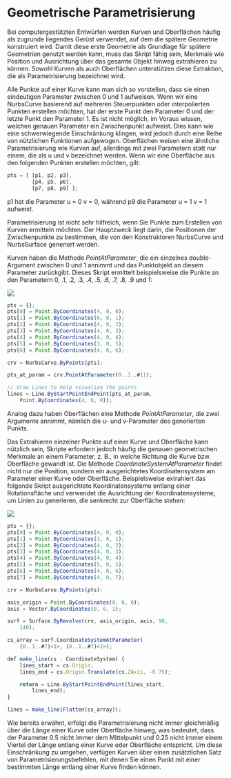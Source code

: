 # Geometrische Parametrisierung

Bei computergestützten Entwürfen werden Kurven und Oberflächen häufig als zugrunde liegendes Gerüst verwendet, auf dem die spätere Geometrie konstruiert wird. Damit diese erste Geometrie als Grundlage für spätere Geometrien genutzt werden kann, muss das Skript fähig sein, Merkmale wie Position und Ausrichtung über das gesamte Objekt hinweg extrahieren zu können. Sowohl Kurven als auch Oberflächen unterstützen diese Extraktion, die als Parametrisierung bezeichnet wird.

Alle Punkte auf einer Kurve kann man sich so vorstellen, dass sie einen eindeutigen Parameter zwischen 0 und 1 aufweisen. Wenn wir eine NurbsCurve basierend auf mehreren Steuerpunkten oder interpolierten Punkten erstellen möchten, hat der erste Punkt den Parameter 0 und der letzte Punkt den Parameter 1. Es ist nicht möglich, im Voraus wissen, welchen genauen Parameter ein Zwischenpunkt aufweist. Dies kann wie eine schwerwiegende Einschränkung klingen, wird jedoch durch eine Reihe von nützlichen Funktionen aufgewogen. Oberflächen weisen eine ähnliche Parametrisierung wie Kurven auf, allerdings mit zwei Parametern statt nur einem, die als u und v bezeichnet werden. Wenn wir eine Oberfläche aus den folgenden Punkten erstellen möchten, gilt:

```js
pts = [ [p1, p2, p3],
        [p4, p5, p6],
        [p7, p8, p9] ];
```

p1 hat die Parameter u = 0 v = 0, während p9 die Parameter u = 1 v = 1 aufweist.

Parametrisierung ist nicht sehr hilfreich, wenn Sie Punkte zum Erstellen von Kurven ermitteln möchten. Der Hauptzweck liegt darin, die Positionen der Zwischenpunkte zu bestimmen, die von den Konstruktoren NurbsCurve und NurbsSurface generiert werden.

Kurven haben die Methode _PointAtParameter_, die ein einzelnes double-Argument zwischen 0 und 1 annimmt und das Punktobjekt an diesem Parameter zurückgibt. Dieses Skript ermittelt beispielsweise die Punkte an den Parametern 0, .1, .2, .3, .4, .5, .6, .7, .8, .9 und 1:

![](../images/8-2/7/GeometricParameterization\_01.png)

```js
pts = {};
pts[0] = Point.ByCoordinates(4, 0, 0);
pts[1] = Point.ByCoordinates(6, 0, 1);
pts[2] = Point.ByCoordinates(4, 0, 2);
pts[3] = Point.ByCoordinates(4, 0, 3);
pts[4] = Point.ByCoordinates(4, 0, 4);
pts[5] = Point.ByCoordinates(3, 0, 5);
pts[6] = Point.ByCoordinates(4, 0, 6);

crv = NurbsCurve.ByPoints(pts);

pts_at_param = crv.PointAtParameter(0..1..#11);

// draw Lines to help visualize the points
lines = Line.ByStartPointEndPoint(pts_at_param,
    Point.ByCoordinates(4, 6, 0));
```

Analog dazu haben Oberflächen eine Methode _PointAtParameter_, die zwei Argumente annimmt, nämlich die u- und v-Parameter des generierten Punkts.

Das Extrahieren einzelner Punkte auf einer Kurve und Oberfläche kann nützlich sein, Skripte erfordern jedoch häufig die genauen geometrischen Merkmale an einem Parameter, z. B., in welche Richtung die Kurve bzw. Oberfläche gewandt ist. Die Methode _CoordinateSystemAtParameter_ findet nicht nur die Position, sondern ein ausgerichtetes Koordinatensystem am Parameter einer Kurve oder Oberfläche. Beispielsweise extrahiert das folgende Skript ausgerichtete Koordinatensysteme entlang einer Rotationsfläche und verwendet die Ausrichtung der Koordinatensysteme, um Linien zu generieren, die senkrecht zur Oberfläche stehen:

![](../images/8-2/7/GeometricParameterization\_02.png)

```js
pts = {};
pts[0] = Point.ByCoordinates(4, 0, 0);
pts[1] = Point.ByCoordinates(3, 0, 1);
pts[2] = Point.ByCoordinates(4, 0, 2);
pts[3] = Point.ByCoordinates(4, 0, 3);
pts[4] = Point.ByCoordinates(4, 0, 4);
pts[5] = Point.ByCoordinates(5, 0, 5);
pts[6] = Point.ByCoordinates(4, 0, 6);
pts[7] = Point.ByCoordinates(4, 0, 7);

crv = NurbsCurve.ByPoints(pts);

axis_origin = Point.ByCoordinates(0, 0, 0);
axis = Vector.ByCoordinates(0, 0, 1);

surf = Surface.ByRevolve(crv, axis_origin, axis, 90,
    140);

cs_array = surf.CoordinateSystemAtParameter(
    (0..1..#7)<1>, (0..1..#7)<2>);

def make_line(cs : CoordinateSystem) {
	lines_start = cs.Origin;
    lines_end = cs.Origin.Translate(cs.ZAxis, -0.75);

    return = Line.ByStartPointEndPoint(lines_start,
        lines_end);
}

lines = make_line(Flatten(cs_array));
```

Wie bereits erwähnt, erfolgt die Parametrisierung nicht immer gleichmäßig über die Länge einer Kurve oder Oberfläche hinweg, was bedeutet, dass der Parameter 0.5 nicht immer dem Mittelpunkt und 0.25 nicht immer einem Viertel der Länge entlang einer Kurve oder Oberfläche entspricht. Um diese Einschränkung zu umgehen, verfügen Kurven über einen zusätzlichen Satz von Parametrisierungsbefehlen, mit denen Sie einen Punkt mit einer bestimmten Länge entlang einer Kurve finden können.
